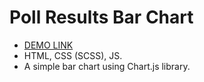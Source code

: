 # Poll Results Bar Chart
- [DEMO LINK](https://maximzhuravlov.github.io/PollResultsBarChart/app/index.html)
- HTML, CSS (SCSS), JS.
- A simple bar chart using Chart.js library.